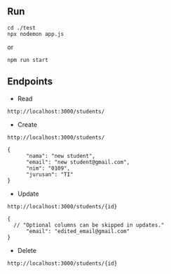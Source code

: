## Run
```
cd ./test
npx nodemon app.js
```
or
```
npm run start
```

## Endpoints
- Read
```
http://localhost:3000/students/
```

- Create
```
http://localhost:3000/students/

{
	  "nama": "new student",
	  "email": "new student@gmail.com",
	  "nim": "0109",
	  "jurusan": "TI"
}
```

- Update
```
http://localhost:3000/students/{id}

{
  // "Optional columns can be skipped in updates."
	  "email": "edited_email@gmail.com"
}
```

- Delete
```
http://localhost:3000/students/{id}
```
